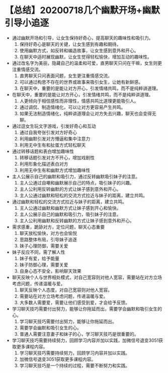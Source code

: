 # 【总结】20200718几个幽默开场+幽默引导小追逐

-   通过幽默开场和引导，让女生保持好奇心，提高聊天的趣味性和吸引力。
    1.  保持好奇心是聊天的关键，让女生感到有趣和期待。
    2.  使用幽默方式，如反转和编造故事，让女生感到意外和开心。
    3.  在聊天中适时展现幽默，让女生觉得轻松愉快，增加互动的趣味性。
-   通过改名字为美丽，隐藏自己的温柔和可爱，直男聊天只问在干嘛，女生则更注重情感交流。
    1.  直男聊天只问表面问题，女生更注重情感交流。
    2.  可以通过构思不存在的世界或故事来吸引女生，让她有新鲜感。
    3.  在聊天中，重要的是能让对方开心，引发情绪共鸣，而不是纯粹讲道理。
-   在聊天中，重要的是能让对方开心，引发情绪共鸣，而不是纯粹讲道理。
    1.  人更倾向于相信感性而非理性，情感共鸣比道理更能吸引人。
    2.  通过调侃、制造情绪化，可以让对方更容易产生共鸣。
    3.  如果无法制造情绪化，纯粹讲道理会让对方失去兴趣，聊天也会变得无聊。
-   通过逗女生玩文字游戏，引发好奇心和互动
    1.  通过自我夸张引发对方好奇心
    2.  利用幽默引发对方懵逼和集中注意力
    3.  利用无中生有和扯蛋方式轻松聊天
-   通过转移话题和表白增加趣味性
    1.  转移话题引发对方不开心，增加戏剧性
    2.  利用形象化描述表白对方
    3.  利用无中生有和幽默方式增加趣味性
-   主人公展示自己的幽默和吸引力，通过反转幽默吸引妹子的注意。
    1.  主人公通过自嘲和幽默展示自己的特点，吸引妹子的兴趣。
    2.  主人公利用反转幽默的方式让妹子感到意外和开心。
    3.  主人公通过幽默和轻松的交流方式拉近与妹子的距离，建立共鸣。
-   通过幽默和轻松的交流方式拉近与妹子的距离，建立共鸣。
    1.  主人公通过幽默和幽默方式让妹子感到开心和愉快。
    2.  主人公展示自己的幽默和吸引力，吸引妹子的注意。
    3.  主人公利用幽默和反转幽默的方式让妹子感到意外和开心。
-   需求感重，跪舔对方，定位问题，聊天心态重要
    1.  聊天放松愉快，对方也会愉悦
    2.  思路整体布局，引导妹子追逐
    3.  妹子心理防御，需要关爱
-   妹子反应不同，需了解人性
    1.  妹子有爱，给予能量
    2.  妹子防御心理，需要关爱
    3.  自身心态不安全，影响聊天效果
-   聊天反映个人与世界相处模式，对自己宽容则对他人宽容，需要站在对方立场考虑问题，传递温暖与爱。
    1.  聊天反映个人态度，对自己宽容则对他人宽容。
    2.  需要站在对方立场考虑问题，传递温暖与爱。
    3.  大多数人需要爱，需要让他们感受到爱，才会给予反馈。
-   学习聊天技巧需要付出努力，能够让你拖延而出，需要学会幽默和吸引女生的心。
    1.  学习聊天技巧需要付出努力，能够让你拖延而出。
    2.  需要学会幽默和吸引女生的心。
    3.  普通人需要注意妻子和妹子的心，学习聊天技巧是很重要的。
-   学习聊天技巧需要持续努力，回顾学习内容并加以实践，加微信号退变3051获取更多课程内容。
    1.  学习聊天技巧需要持续努力，回顾学习内容并加以实践。
    2.  加微信号退变3051获取更多课程内容。
    3.  学习聊天技巧是一个持续的过程，需要不断努力和实践。